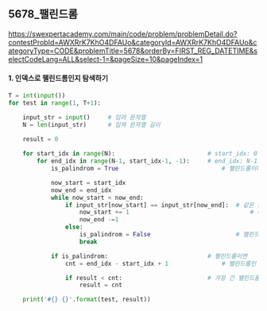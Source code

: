 ## 5678_팰린드롬

https://swexpertacademy.com/main/code/problem/problemDetail.do?contestProbId=AWXRrK7KhO4DFAUo&categoryId=AWXRrK7KhO4DFAUo&categoryType=CODE&problemTitle=5678&orderBy=FIRST_REG_DATETIME&selectCodeLang=ALL&select-1=&pageSize=10&pageIndex=1



#### 1. 인덱스로 팰린드롬인지 탐색하기


```python
T = int(input())
for test in range(1, T+1):

    input_str = input()     # 입려 문자열
    N = len(input_str)      # 입력 문자열 길이

    result = 0
    
    for start_idx in range(N):                          # start_idx: 0 -> N-1
        for end_idx in range(N-1, start_idx-1, -1):     # end_idx: N-1 -> start_idx
            is_palindrom = True                             # 팰린드롬이다! 

            now_start = start_idx
            now_end = end_idx
            while now_start < now_end:
                if input_str[now_start] == input_str[now_end]:  # 같은 문자이면
                    now_start += 1                                  # 다음 문자열 탐색
                    now_end -=1
                else:
                    is_palindrom = False                        # 팰린드롬 아님!
                    break

            if is_palindrom:                            # 팰린드롬이면 
                cnt = end_idx - start_idx + 1               # 팰린드롬인 문자열길이 구해서

                if result < cnt:                        # 가장 긴 팰린드롬 길이 result에 반환
                    result = cnt

    print('#{} {}'.format(test, result))

```